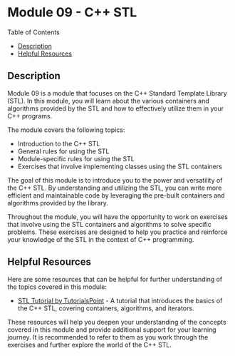 # Module 09 - C++ STL

Table of Contents
- [Description](#description)
- [Helpful Resources](#helpful-resources)

## Description
Module 09 is a module that focuses on the C++ Standard Template Library (STL). In this module, you will learn about the various containers and algorithms provided by the STL and how to effectively utilize them in your C++ programs.

The module covers the following topics:
- Introduction to the C++ STL
- General rules for using the STL
- Module-specific rules for using the STL
- Exercises that involve implementing classes using the STL containers

The goal of this module is to introduce you to the power and versatility of the C++ STL. By understanding and utilizing the STL, you can write more efficient and maintainable code by leveraging the pre-built containers and algorithms provided by the library.

Throughout the module, you will have the opportunity to work on exercises that involve using the STL containers and algorithms to solve specific problems. These exercises are designed to help you practice and reinforce your knowledge of the STL in the context of C++ programming.

## Helpful Resources
Here are some resources that can be helpful for further understanding of the topics covered in this module:

- [STL Tutorial by TutorialsPoint](https://www.tutorialspoint.com/cplusplus/cpp_stl_tutorial.htm) - A tutorial that introduces the basics of the C++ STL, covering containers, algorithms, and iterators.

These resources will help you deepen your understanding of the concepts covered in this module and provide additional support for your learning journey. It is recommended to refer to them as you work through the exercises and further explore the world of the C++ STL.
